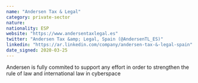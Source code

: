 ```yaml
---
name: "Andersen Tax & Legal"
category: private-sector
nature:
nationality: ESP
website: "https://www.andersentaxlegal.es"
twitter: "Andersen Tax &amp; Legal, Spain (@AndersenTL_ES)"
linkedin: "https://ar.linkedin.com/company/andersen-tax-&-legal-spain"
date_signed: 2020-03-25
---
```

Andersen is fully commited to support any effort in order to strengthen the rule of law and international law in cyberspace
